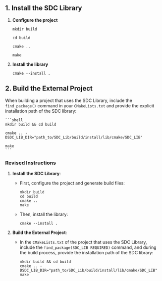 ## 1. Install the SDC Library

1. **Configure the project**

    ```shell
    mkdir build

    cd build

    cmake ..

    make
    ```

2. **Install the library**

    ```shell
    cmake --install .
    ```

## 2. Build the External Project

When building a project that uses the SDC Library, include the `find_package()` command in your `CMakeLists.txt` and provide the explicit installation path of the SDC library:

    ```shell
    mkdir build && cd build

    cmake .. -DSDC_LIB_DIR="path_to/SDC_Lib/build/install/lib/cmake/SDC_LIB"

    make
    ```

### Revised Instructions

1. **Install the SDC Library**:
    - First, configure the project and generate build files:
      ```shell
      mkdir build
      cd build
      cmake ..
      make
      ```
    - Then, install the library:
      ```shell
      cmake --install .
      ```

2. **Build the External Project**:
    - In the `CMakeLists.txt` of the project that uses the SDC Library, include the `find_package(SDC_LIB REQUIRED)` command, and during the build process, provide the installation path of the SDC library:
      ```shell
      mkdir build && cd build
      cmake .. -DSDC_LIB_DIR="path_to/SDC_Lib/build/install/lib/cmake/SDC_LIB"
      make
      ```